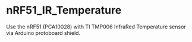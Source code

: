 # nRF51_IR_Temperature
Use the nRF51 (PCA10028) with TI TMP006 InfraRed Temperature sensor via Arduino protoboard shield.
